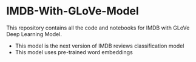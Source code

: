 # IMDB-With-GLoVe-Model
This repository contains all the code and notebooks for IMDB with GLoVe Deep Learning Model.
- This model is the next version of IMDB reviews classification model
- This model uses pre-trained word embeddings
